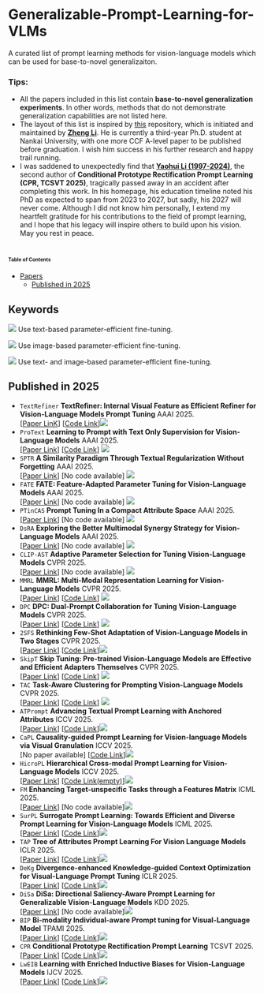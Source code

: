 # Generalizable-Prompt-Learning-for-VLMs
A curated list of prompt learning methods for vision-language models which can be used for base-to-novel generalizaiton.

### Tips:
- All the papers included in this list contain **base-to-novel generalization experiments**. In other words, methods that do not demonstrate generalization capabilities are not listed here.
- The layout of this list is inspired by [this](https://github.com/zhengli97/Awesome-Prompt-Adapter-Learning-for-VLMs) repository, which is initiated and maintained by **[Zheng Li](https://zhengli97.github.io/)**. He is currently a third-year Ph.D. student at Nankai University, with one more CCF A-level paper to be published before graduation. I wish him success in his further research and happy trail running.
- I was saddened to unexpectedly find that **[Yaohui Li (1997-2024)](https://leonardo-lyh.github.io/)**, the second author of **Conditional Prototype Rectification Prompt Learning (CPR, TCSVT 2025)**, tragically passed away in an accident after completing this work. In his homepage, his education timeline noted his PhD as expected to span from 2023 to 2027, but sadly, his 2027 will never come. Although I did not know him personally, I extend my heartfelt gratitude for his contributions to the field of prompt learning, and I hope that his legacy will inspire others to build upon his vision. May you rest in peace.

# <div style="font-size: 10px;">Table of Contents</div>

- [Papers](#papers)
    - [Published in 2025](#Published-in-2025)

## Keywords
![](https://img.shields.io/badge/Text-green) Use text-based parameter-efficient fine-tuning.

![](https://img.shields.io/badge/Image-orange) Use image-based parameter-efficient fine-tuning.

![](https://img.shields.io/badge/Image--Text-blue) Use text- and image-based parameter-efficient fine-tuning.

## Published in 2025
- `TextRefiner` **TextRefiner: Internal Visual Feature as Efficient Refiner for Vision-Language Models Prompt Tuning**    AAAI 2025.     
[[Paper LinK](https://arxiv.org/abs/2412.08176)] [[Code Link](https://github.com/xjjxmu/TextRefiner)]![](https://img.shields.io/badge/Text-green)
- `ProText` **Learning to Prompt with Text Only Supervision for Vision-Language Models**    AAAI 2025.  
[[Paper Link](https://arxiv.org/abs/2401.02418)] [[Code Link](https://github.com/muzairkhattak/ProText)] ![](https://img.shields.io/badge/Text-green)
- `SPTR` **A Similarity Paradigm Through Textual Regularization Without Forgetting**    AAAI 2025.  
[[Paper Link](https://arxiv.org/abs/2502.14376)] [No code available] ![](https://img.shields.io/badge/Image--Text-blue)
- `FATE` **FATE: Feature-Adapted Parameter Tuning for Vision-Language Models**    AAAI 2025.  
[[Paper Link](https://ojs.aaai.org/index.php/AAAI/article/view/32975)] [No code available] ![](https://img.shields.io/badge/Text-green)
- `PTinCAS` **Prompt Tuning In a Compact Attribute Space**    AAAI 2025.  
[[Paper Link](https://ojs.aaai.org/index.php/AAAI/article/view/32365)] [No code available] ![](https://img.shields.io/badge/Text-green)
- `DsRA` **Exploring the Better Multimodal Synergy Strategy for Vision-Language Models**    AAAI 2025.  
[[Paper Link](https://ojs.aaai.org/index.php/AAAI/article/view/34372)] [No code available] ![](https://img.shields.io/badge/Image--Text-blue)
- `CLIP-AST` **Adaptive Parameter Selection for Tuning Vision-Language Models**    CVPR 2025.  
[[Paper Link](https://openaccess.thecvf.com/content/CVPR2025/papers/Zhang_Adaptive_Parameter_Selection_for_Tuning_Vision-Language_Models_CVPR_2025_paper.pdf)] [No code available] ![](https://img.shields.io/badge/Image--Text-blue)
- `MMRL` **MMRL: Multi-Modal Representation Learning for Vision-Language Models**    CVPR 2025.  
[[Paper Link](https://arxiv.org/abs/2503.08497)] [[Code Link](https://github.com/yunncheng/MMRL)] ![](https://img.shields.io/badge/Image--Text-blue)
- `DPC` **DPC: Dual-Prompt Collaboration for Tuning Vision-Language Models**    CVPR 2025.   
[[Paper Link](https://arxiv.org/abs/2503.13443)] [[Code Link](https://github.com/JREion/DPC)] ![](https://img.shields.io/badge/Text-green)   
- `2SFS` **Rethinking Few-Shot Adaptation of Vision-Language Models in Two Stages**   CVPR 2025.  
[[Paper Link](https://arxiv.org/abs/2503.11609)] [[Code Link](https://github.com/FarinaMatteo/rethinking_fewshot_vlms)]![](https://img.shields.io/badge/Image--Text-blue)   
- `SkipT` **Skip Tuning: Pre-trained Vision-Language Models are Effective and Efficient Adapters Themselves**    CVPR 2025.    
[[Paper Link](https://arxiv.org/abs/2412.11509)] [[Code Link](https://github.com/Koorye/SkipTuning)]  ![](https://img.shields.io/badge/Image--Text-blue)
- `TAC` **Task-Aware Clustering for Prompting Vision-Language Models**    CVPR 2025.   
[[Paper Link](https://openaccess.thecvf.com/content/CVPR2025/papers/Hao_Task-Aware_Clustering_for_Prompting_Vision-Language_Models_CVPR_2025_paper.pdf)] [[Code Link](https://github.com/FushengHao/TAC)] ![](https://img.shields.io/badge/Image--Text-blue)     
- `ATPrompt` **Advancing Textual Prompt Learning with Anchored Attributes**    ICCV 2025.   
[[Paper Link](https://arxiv.org/abs/2412.09442)] [[Code Link](https://github.com/zhengli97/ATPrompt)]![](https://img.shields.io/badge/Text-green)
- `CaPL` **Causality-guided Prompt Learning for Vision-language Models via Visual Granulation**    ICCV 2025.   
[No paper available] [[Code Link](https://github.com/GaoMY-521/CaPL_Code)]![](https://img.shields.io/badge/Image--Text-blue)
- `HicroPL` **Hierarchical Cross-modal Prompt Learning for Vision-Language Models**    ICCV 2025.   
[[Paper Link](https://arxiv.org/abs/2507.14976)] [[Code Link(empty)](https://github.com/zzeoZheng/HiCroPL)]![](https://img.shields.io/badge/Image--Text-blue)
- `FM` **Enhancing Target-unspecific Tasks through a Features Matrix**    ICML 2025.   
[[Paper Link](https://arxiv.org/abs/2505.03414)] [No code available]![](https://img.shields.io/badge/Text-Green)
- `SurPL` **Surrogate Prompt Learning: Towards Efficient and Diverse Prompt Learning for Vision-Language Models**    ICML 2025.   
[[Paper Link](https://openreview.net/pdf?id=zjG9GRG462)] [[Code Link](https://github.com/llcllc1997/SurPL)]![](https://img.shields.io/badge/Image--Text-blue)
- `TAP` **Tree of Attributes Prompt Learning For Vision Language Models**    ICLR 2025.   
[[Paper Link](https://arxiv.org/abs/2410.11201)] [[Code Link](https://github.com/HHenryD/TAP)]![](https://img.shields.io/badge/Image--Text-blue)
- `DeKg` **Divergence-enhanced Knowledge-guided Context Optimization for Visual-Language Prompt Tuning**    ICLR 2025.   
[[Paper Link](https://openreview.net/pdf?id=6wOmHdwCC4)] [[Code Link](https://github.com/cnunlp/DeKg)]![](https://img.shields.io/badge/Text-Green)
- `DiSa` **DiSa: Directional Saliency-Aware Prompt Learning for Generalizable Vision-Language Models**    KDD 2025.   
[[Paper Link](https://arxiv.org/abs/2505.19373)] [No code available]![](https://img.shields.io/badge/Image--Text-blue)
- `BIP` **Bi-modality Individual-aware Prompt tuning for Visual-Language Model**    TPAMI 2025.   
[[Paper Link](https://ieeexplore.ieee.org/abstract/document/10949734)] [[Code Link](https://github.com/htyao89/BIP)]![](https://img.shields.io/badge/Image--Text-blue)  
- `CPR` **Conditional Prototype Rectification Prompt Learning**    TCSVT 2025.   
[[Paper Link](https://ieeexplore.ieee.org/abstract/document/11069290)] [[Code Link](https://github.com/chenhaoxing/CPR)]![](https://img.shields.io/badge/Image--Text-blue)
- `LwEIB` **Learning with Enriched Inductive Biases for Vision-Language Models**    IJCV 2025.   
[[Paper Link](https://link.springer.com/article/10.1007/s11263-025-02354-1)] [[Code Link](https://github.com/ZjjConan/VLM-LwEIB)]![](https://img.shields.io/badge/Image--Text-blue)  
